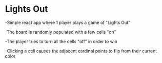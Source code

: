 # Lights Out

-Simple react app where 1 player plays a game of "Lights Out"

-The board is randomly populated with a few cells "on"

-The player tries to turn all the cells "off" in order to win

-Clicking a cell causes the adjacent cardinal points to flip from their current color
